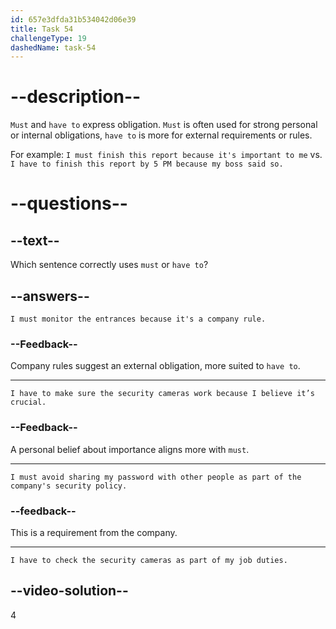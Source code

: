 ```yaml
---
id: 657e3dfda31b534042d06e39
title: Task 54
challengeType: 19
dashedName: task-54
---
```


# --description--

`Must` and `have to` express obligation. `Must` is often used for strong personal or internal obligations, `have to` is more for external requirements or rules.

For example: `I must finish this report because it's important to me` vs. `I have to finish this report by 5 PM because my boss said so.`

# --questions--

## --text--

Which sentence correctly uses `must` or `have to`?

## --answers--

`I must monitor the entrances because it's a company rule.`

### --Feedback--

Company rules suggest an external obligation, more suited to `have to`.

---

`I have to make sure the security cameras work because I believe it’s crucial.`

### --Feedback--

A personal belief about importance aligns more with `must`.

---

`I must avoid sharing my password with other people as part of the company's security policy.`

### --feedback--

This is a requirement from the company.

---

`I have to check the security cameras as part of my job duties.`

## --video-solution--

4
